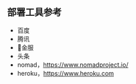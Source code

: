 ## 部署工具参考
* 百度
* 腾讯
* 🐜金服
* 头条
* nomad，https://www.nomadproject.io/
* heroku，https://www.heroku.com


